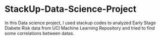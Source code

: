 # StackUp-Data-Science-Project
In this Data science project, I used stackup codes to analyzed Early Stage Diabete Risk data from UCI Machine Learning Repository and tried to find some correlations between datas.
